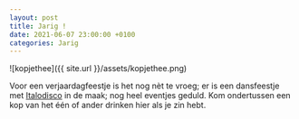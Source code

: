 ```yaml
---
layout: post
title: Jarig !
date: 2021-06-07 23:00:00 +0100
categories: Jarig
---
```


![kopjethee]({{ site.url }}/assets/kopjethee.png)

Voor een verjaardagfeestje is het nog nèt te vroeg; er is een dansfeestje met [Italodisco](http://prisse.nl/assets/quale_idea.m4a) in de maak; nog heel eventjes geduld. Kom ondertussen een kop van het één of ander drinken hier als je zin hebt.

